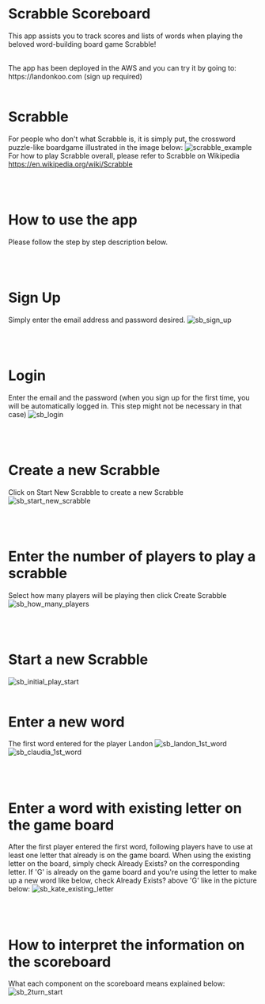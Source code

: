 # Scrabble Scoreboard

This app assists you to track scores and lists of words when playing the beloved word-building board game Scrabble!

<br>
The app has been deployed in the AWS and you can try it by going to:
<br>
https://landonkoo.com (sign up required)
<br>
<br>

# Scrabble
For people who don't what Scrabble is, it is simply put, the crossword puzzle-like boardgame illustrated in the image below:
<img src="https://user-images.githubusercontent.com/21049423/45597544-577fbe00-ba11-11e8-8afe-f62924e88b9d.jpg" alt="scrabble_example" style="max-width:100%;"><br>
For how to play Scrabble overall, please refer to Scrabble on Wikipedia https://en.wikipedia.org/wiki/Scrabble

<br>
<br>

# How to use the app
Please follow the step by step description below.

<br>
<br>

# Sign Up
Simply enter the email address and password desired. 
<img src="https://user-images.githubusercontent.com/21049423/45597271-e938fc80-ba0c-11e8-9e4d-5be705c9aaae.png" alt="sb_sign_up" style="max-width:100%;">

<br>
<br>

# Login
Enter the email and the password (when you sign up for the first time, you will be automatically logged in. This step might not be necessary in that case)
<img src="https://user-images.githubusercontent.com/21049423/45597323-b7746580-ba0d-11e8-9bdc-3700dc3f3688.png" alt="sb_login" style="max-width:100%;">

<br>
<br>

# Create a new Scrabble
Click on Start New Scrabble to create a new Scrabble
<img src="https://user-images.githubusercontent.com/21049423/45597228-281a8280-ba0c-11e8-8788-2786f34eac00.png" alt="sb_start_new_scrabble" style="max-width:100%;">

<br>
<br>

# Enter the number of players to play a scrabble
Select how many players will be playing then click Create Scrabble
<img src="https://user-images.githubusercontent.com/21049423/45597348-2fdb2680-ba0e-11e8-99d7-21e49d587e0a.png" alt="sb_how_many_players" style="max-width:100%;">

<br>
<br>

# Start a new Scrabble
<img src="https://user-images.githubusercontent.com/21049423/45597225-2781ec00-ba0c-11e8-960b-2ffe2f036b07.png" alt="sb_initial_play_start" style="max-width:100%;">

<br>
<br>

# Enter a new word
The first word entered for the player Landon
<img src="https://user-images.githubusercontent.com/21049423/45597224-2781ec00-ba0c-11e8-9759-db40726f2d31.png" alt="sb_landon_1st_word" style="max-width:100%;">
<img src="https://user-images.githubusercontent.com/21049423/45597223-2781ec00-ba0c-11e8-9050-8dfd369308ab.png" alt="sb_claudia_1st_word" style="max-width:100%;">

<br>
<br>

# Enter a word with existing letter on the game board
After the first player entered the first word, following players have to use at least one letter that already is on the game board. When using the existing letter on the board, simply check Already Exists? on the corresponding letter. If 'G' is already on the game board and you're using the letter to make up a new word like below, check Already Exists? above 'G' like in the picture below:
<img src="https://user-images.githubusercontent.com/21049423/45597675-18526c80-ba13-11e8-8453-e0b835bd5a33.png" alt="sb_kate_existing_letter" style="max-width:100%;">

<br>
<br>

# How to interpret the information on the scoreboard
What each component on the scoreboard means explained below:
<img src="https://user-images.githubusercontent.com/21049423/45598088-3753fd00-ba19-11e8-8fb7-d8c9e08d9de9.png" alt="sb_2turn_start" style="max-width:100%;">
